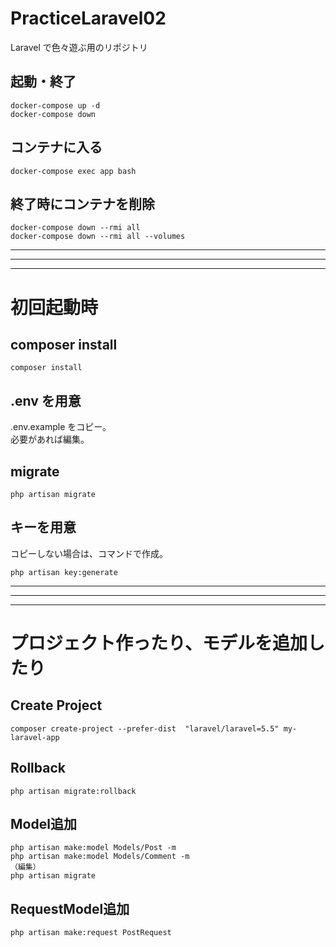 # PracticeLaravel02
Laravel で色々遊ぶ用のリポジトリ


## 起動・終了
```
docker-compose up -d
docker-compose down
```

## コンテナに入る
```
docker-compose exec app bash
```


## 終了時にコンテナを削除
```
docker-compose down --rmi all
docker-compose down --rmi all --volumes
```

_______________________________________________________________________________
_______________________________________________________________________________
_______________________________________________________________________________
# 初回起動時

## composer install
```
composer install
```

## .env を用意
.env.example をコピー。  
必要があれば編集。


## migrate
```
php artisan migrate
```


## キーを用意
コピーしない場合は、コマンドで作成。
```
php artisan key:generate
```


_______________________________________________________________________________
_______________________________________________________________________________
_______________________________________________________________________________
# プロジェクト作ったり、モデルを追加したり

## Create Project
```
composer create-project --prefer-dist  "laravel/laravel=5.5" my-laravel-app
```

## Rollback
```
php artisan migrate:rollback
```


## Model追加
```
php artisan make:model Models/Post -m
php artisan make:model Models/Comment -m
（編集）
php artisan migrate
```


## RequestModel追加
```
php artisan make:request PostRequest
```




